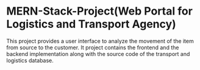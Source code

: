 # MERN-Stack-Project(Web Portal for Logistics and Transport Agency)
This project provides a user interface to analyze the movement of the item from source to the customer.
It project contains the frontend and the backend implementation along with the source code of the transport and logistics database.
